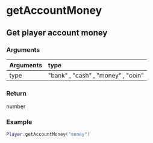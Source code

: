 # getAccountMoney
## Get player account money
### Arguments
| Arguments    | type |
| ---------- | :--------- |
| type | "bank" , "cash" , "money" , "coin" |

### Return 
number

### Example
```lua
Player.getAccountMoney("money")

```